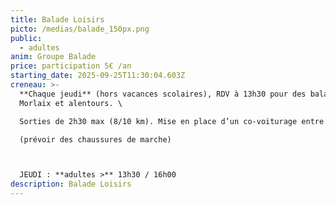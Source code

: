 ```yaml
---
title: Balade Loisirs
picto: /medias/balade_150px.png
public:
  - adultes
anim: Groupe Balade
price: participation 5€ /an
starting_date: 2025-09-25T11:30:04.603Z
creneau: >-
  **Chaque jeudi** (hors vacances scolaires), RDV à 13h30 pour des balades sur
  Morlaix et alentours. \

  Sorties de 2h30 max (8/10 km). Mise en place d’un co-voiturage entre adhérents. \

  (prévoir des chaussures de marche)



  JEUDI : **adultes >** 13h30 / 16h00
description: Balade Loisirs
---
```


